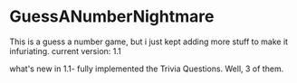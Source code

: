 # GuessANumberNightmare
This is a guess a number game, but i just kept adding more stuff to make it infuriating.
current version: 1.1

what's new in 1.1- fully implemented the Trivia Questions. Well, 3 of them. 
